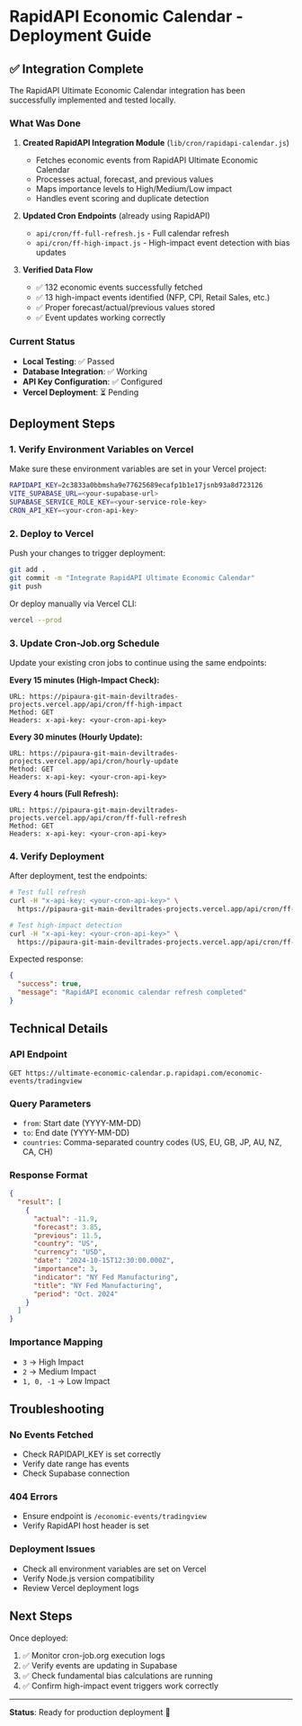# RapidAPI Economic Calendar - Deployment Guide

## ✅ Integration Complete

The RapidAPI Ultimate Economic Calendar integration has been successfully implemented and tested locally.

### What Was Done

1. **Created RapidAPI Integration Module** (`lib/cron/rapidapi-calendar.js`)
   - Fetches economic events from RapidAPI Ultimate Economic Calendar
   - Processes actual, forecast, and previous values
   - Maps importance levels to High/Medium/Low impact
   - Handles event scoring and duplicate detection

2. **Updated Cron Endpoints** (already using RapidAPI)
   - `api/cron/ff-full-refresh.js` - Full calendar refresh
   - `api/cron/ff-high-impact.js` - High-impact event detection with bias updates

3. **Verified Data Flow**
   - ✅ 132 economic events successfully fetched
   - ✅ 13 high-impact events identified (NFP, CPI, Retail Sales, etc.)
   - ✅ Proper forecast/actual/previous values stored
   - ✅ Event updates working correctly

### Current Status

- **Local Testing**: ✅ Passed
- **Database Integration**: ✅ Working
- **API Key Configuration**: ✅ Configured
- **Vercel Deployment**: ⏳ Pending

## Deployment Steps

### 1. Verify Environment Variables on Vercel

Make sure these environment variables are set in your Vercel project:

```bash
RAPIDAPI_KEY=2c3833a0bbmsha9e77625689ecafp1b1e17jsnb93a8d723126
VITE_SUPABASE_URL=<your-supabase-url>
SUPABASE_SERVICE_ROLE_KEY=<your-service-role-key>
CRON_API_KEY=<your-cron-api-key>
```

### 2. Deploy to Vercel

Push your changes to trigger deployment:

```bash
git add .
git commit -m "Integrate RapidAPI Ultimate Economic Calendar"
git push
```

Or deploy manually via Vercel CLI:

```bash
vercel --prod
```

### 3. Update Cron-Job.org Schedule

Update your existing cron jobs to continue using the same endpoints:

**Every 15 minutes (High-Impact Check):**
```
URL: https://pipaura-git-main-deviltrades-projects.vercel.app/api/cron/ff-high-impact
Method: GET
Headers: x-api-key: <your-cron-api-key>
```

**Every 30 minutes (Hourly Update):**
```
URL: https://pipaura-git-main-deviltrades-projects.vercel.app/api/cron/hourly-update
Method: GET
Headers: x-api-key: <your-cron-api-key>
```

**Every 4 hours (Full Refresh):**
```
URL: https://pipaura-git-main-deviltrades-projects.vercel.app/api/cron/ff-full-refresh
Method: GET
Headers: x-api-key: <your-cron-api-key>
```

### 4. Verify Deployment

After deployment, test the endpoints:

```bash
# Test full refresh
curl -H "x-api-key: <your-cron-api-key>" \
  https://pipaura-git-main-deviltrades-projects.vercel.app/api/cron/ff-full-refresh

# Test high-impact detection
curl -H "x-api-key: <your-cron-api-key>" \
  https://pipaura-git-main-deviltrades-projects.vercel.app/api/cron/ff-high-impact
```

Expected response:
```json
{
  "success": true,
  "message": "RapidAPI economic calendar refresh completed"
}
```

## Technical Details

### API Endpoint
```
GET https://ultimate-economic-calendar.p.rapidapi.com/economic-events/tradingview
```

### Query Parameters
- `from`: Start date (YYYY-MM-DD)
- `to`: End date (YYYY-MM-DD)
- `countries`: Comma-separated country codes (US, EU, GB, JP, AU, NZ, CA, CH)

### Response Format
```json
{
  "result": [
    {
      "actual": -11.9,
      "forecast": 3.85,
      "previous": 11.5,
      "country": "US",
      "currency": "USD",
      "date": "2024-10-15T12:30:00.000Z",
      "importance": 3,
      "indicator": "NY Fed Manufacturing",
      "title": "NY Fed Manufacturing",
      "period": "Oct. 2024"
    }
  ]
}
```

### Importance Mapping
- `3` → High Impact
- `2` → Medium Impact
- `1, 0, -1` → Low Impact

## Troubleshooting

### No Events Fetched
- Check RAPIDAPI_KEY is set correctly
- Verify date range has events
- Check Supabase connection

### 404 Errors
- Ensure endpoint is `/economic-events/tradingview`
- Verify RapidAPI host header is set

### Deployment Issues
- Check all environment variables are set on Vercel
- Verify Node.js version compatibility
- Review Vercel deployment logs

## Next Steps

Once deployed:
1. ✅ Monitor cron-job.org execution logs
2. ✅ Verify events are updating in Supabase
3. ✅ Check fundamental bias calculations are running
4. ✅ Confirm high-impact event triggers work correctly

---

**Status**: Ready for production deployment 🚀
